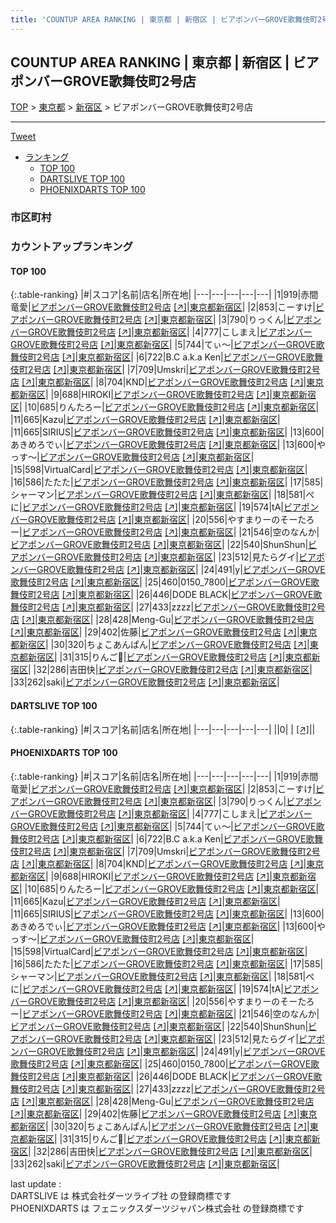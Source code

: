 ```yaml
---
title: 'COUNTUP AREA RANKING | 東京都 | 新宿区 | ビアポンバーGROVE歌舞伎町2号店'
---
```

## COUNTUP AREA RANKING | 東京都 | 新宿区 | ビアポンバーGROVE歌舞伎町2号店

[TOP](/darts/rank/) > [東京都](/darts/rank/東京都/) > [新宿区](/darts/rank/東京都/新宿区/) > ビアポンバーGROVE歌舞伎町2号店

___

<a href="https://twitter.com/share?ref_src=twsrc%5Etfw" data-text="COUNTUP AREA RANKING | 東京都新宿区ビアポンバーGROVE歌舞伎町2号店" class="twitter-share-button" data-hashtags="DARTSLIVE,PHOENIXDARTS,darts,ダーツ" data-show-count="false">Tweet</a>

* [ランキング](#カウントアップランキング)
    * [TOP 100](#top-100)
    * [DARTSLIVE TOP 100](#dartslive-top-100)
    * [PHOENIXDARTS TOP 100](#phoenixdarts-top-100)

### 市区町村

<ul>

</ul>

### カウントアップランキング

#### TOP 100



{:.table-ranking}
|#|スコア|名前|店名|所在地|
|---|---|---|---|---|
|1|919|<span class="rank-name-pd"><span class="pro-icon-pd"></span>赤間 竜愛</span>|<a href="/darts/rank/shops/90803.html">ビアポンバーGROVE歌舞伎町2号店</a> <a href="https://vs.phoenixdarts.com/jp/shop/shopDetailInfo/s_90803?s_seq=90803">[↗]</a>|<a href="/darts/rank/東京都/新宿区">東京都新宿区</a>|
|2|853|<span class="rank-name-pd">こーすけ</span>|<a href="/darts/rank/shops/90803.html">ビアポンバーGROVE歌舞伎町2号店</a> <a href="https://vs.phoenixdarts.com/jp/shop/shopDetailInfo/s_90803?s_seq=90803">[↗]</a>|<a href="/darts/rank/東京都/新宿区">東京都新宿区</a>|
|3|790|<span class="rank-name-pd">りっくん</span>|<a href="/darts/rank/shops/90803.html">ビアポンバーGROVE歌舞伎町2号店</a> <a href="https://vs.phoenixdarts.com/jp/shop/shopDetailInfo/s_90803?s_seq=90803">[↗]</a>|<a href="/darts/rank/東京都/新宿区">東京都新宿区</a>|
|4|777|<span class="rank-name-pd">こしまえ</span>|<a href="/darts/rank/shops/90803.html">ビアポンバーGROVE歌舞伎町2号店</a> <a href="https://vs.phoenixdarts.com/jp/shop/shopDetailInfo/s_90803?s_seq=90803">[↗]</a>|<a href="/darts/rank/東京都/新宿区">東京都新宿区</a>|
|5|744|<span class="rank-name-pd">てぃ〜</span>|<a href="/darts/rank/shops/90803.html">ビアポンバーGROVE歌舞伎町2号店</a> <a href="https://vs.phoenixdarts.com/jp/shop/shopDetailInfo/s_90803?s_seq=90803">[↗]</a>|<a href="/darts/rank/東京都/新宿区">東京都新宿区</a>|
|6|722|<span class="rank-name-pd">B.C a.k.a Ken</span>|<a href="/darts/rank/shops/90803.html">ビアポンバーGROVE歌舞伎町2号店</a> <a href="https://vs.phoenixdarts.com/jp/shop/shopDetailInfo/s_90803?s_seq=90803">[↗]</a>|<a href="/darts/rank/東京都/新宿区">東京都新宿区</a>|
|7|709|<span class="rank-name-pd">Umskri</span>|<a href="/darts/rank/shops/90803.html">ビアポンバーGROVE歌舞伎町2号店</a> <a href="https://vs.phoenixdarts.com/jp/shop/shopDetailInfo/s_90803?s_seq=90803">[↗]</a>|<a href="/darts/rank/東京都/新宿区">東京都新宿区</a>|
|8|704|<span class="rank-name-pd">KND</span>|<a href="/darts/rank/shops/90803.html">ビアポンバーGROVE歌舞伎町2号店</a> <a href="https://vs.phoenixdarts.com/jp/shop/shopDetailInfo/s_90803?s_seq=90803">[↗]</a>|<a href="/darts/rank/東京都/新宿区">東京都新宿区</a>|
|9|688|<span class="rank-name-pd">HIROKI</span>|<a href="/darts/rank/shops/90803.html">ビアポンバーGROVE歌舞伎町2号店</a> <a href="https://vs.phoenixdarts.com/jp/shop/shopDetailInfo/s_90803?s_seq=90803">[↗]</a>|<a href="/darts/rank/東京都/新宿区">東京都新宿区</a>|
|10|685|<span class="rank-name-pd">りんたろー</span>|<a href="/darts/rank/shops/90803.html">ビアポンバーGROVE歌舞伎町2号店</a> <a href="https://vs.phoenixdarts.com/jp/shop/shopDetailInfo/s_90803?s_seq=90803">[↗]</a>|<a href="/darts/rank/東京都/新宿区">東京都新宿区</a>|
|11|665|<span class="rank-name-pd">Kazu</span>|<a href="/darts/rank/shops/90803.html">ビアポンバーGROVE歌舞伎町2号店</a> <a href="https://vs.phoenixdarts.com/jp/shop/shopDetailInfo/s_90803?s_seq=90803">[↗]</a>|<a href="/darts/rank/東京都/新宿区">東京都新宿区</a>|
|11|665|<span class="rank-name-pd">SIRIUS</span>|<a href="/darts/rank/shops/90803.html">ビアポンバーGROVE歌舞伎町2号店</a> <a href="https://vs.phoenixdarts.com/jp/shop/shopDetailInfo/s_90803?s_seq=90803">[↗]</a>|<a href="/darts/rank/東京都/新宿区">東京都新宿区</a>|
|13|600|<span class="rank-name-pd">あきめろでぃ</span>|<a href="/darts/rank/shops/90803.html">ビアポンバーGROVE歌舞伎町2号店</a> <a href="https://vs.phoenixdarts.com/jp/shop/shopDetailInfo/s_90803?s_seq=90803">[↗]</a>|<a href="/darts/rank/東京都/新宿区">東京都新宿区</a>|
|13|600|<span class="rank-name-pd">やっす〜</span>|<a href="/darts/rank/shops/90803.html">ビアポンバーGROVE歌舞伎町2号店</a> <a href="https://vs.phoenixdarts.com/jp/shop/shopDetailInfo/s_90803?s_seq=90803">[↗]</a>|<a href="/darts/rank/東京都/新宿区">東京都新宿区</a>|
|15|598|<span class="rank-name-pd">VirtualCard</span>|<a href="/darts/rank/shops/90803.html">ビアポンバーGROVE歌舞伎町2号店</a> <a href="https://vs.phoenixdarts.com/jp/shop/shopDetailInfo/s_90803?s_seq=90803">[↗]</a>|<a href="/darts/rank/東京都/新宿区">東京都新宿区</a>|
|16|586|<span class="rank-name-pd">たたた</span>|<a href="/darts/rank/shops/90803.html">ビアポンバーGROVE歌舞伎町2号店</a> <a href="https://vs.phoenixdarts.com/jp/shop/shopDetailInfo/s_90803?s_seq=90803">[↗]</a>|<a href="/darts/rank/東京都/新宿区">東京都新宿区</a>|
|17|585|<span class="rank-name-pd">シャーマン</span>|<a href="/darts/rank/shops/90803.html">ビアポンバーGROVE歌舞伎町2号店</a> <a href="https://vs.phoenixdarts.com/jp/shop/shopDetailInfo/s_90803?s_seq=90803">[↗]</a>|<a href="/darts/rank/東京都/新宿区">東京都新宿区</a>|
|18|581|<span class="rank-name-pd">ぺに</span>|<a href="/darts/rank/shops/90803.html">ビアポンバーGROVE歌舞伎町2号店</a> <a href="https://vs.phoenixdarts.com/jp/shop/shopDetailInfo/s_90803?s_seq=90803">[↗]</a>|<a href="/darts/rank/東京都/新宿区">東京都新宿区</a>|
|19|574|<span class="rank-name-pd">tA</span>|<a href="/darts/rank/shops/90803.html">ビアポンバーGROVE歌舞伎町2号店</a> <a href="https://vs.phoenixdarts.com/jp/shop/shopDetailInfo/s_90803?s_seq=90803">[↗]</a>|<a href="/darts/rank/東京都/新宿区">東京都新宿区</a>|
|20|556|<span class="rank-name-pd">やすまりーのそーたろー</span>|<a href="/darts/rank/shops/90803.html">ビアポンバーGROVE歌舞伎町2号店</a> <a href="https://vs.phoenixdarts.com/jp/shop/shopDetailInfo/s_90803?s_seq=90803">[↗]</a>|<a href="/darts/rank/東京都/新宿区">東京都新宿区</a>|
|21|546|<span class="rank-name-pd">空のなんか</span>|<a href="/darts/rank/shops/90803.html">ビアポンバーGROVE歌舞伎町2号店</a> <a href="https://vs.phoenixdarts.com/jp/shop/shopDetailInfo/s_90803?s_seq=90803">[↗]</a>|<a href="/darts/rank/東京都/新宿区">東京都新宿区</a>|
|22|540|<span class="rank-name-pd">ShunShun</span>|<a href="/darts/rank/shops/90803.html">ビアポンバーGROVE歌舞伎町2号店</a> <a href="https://vs.phoenixdarts.com/jp/shop/shopDetailInfo/s_90803?s_seq=90803">[↗]</a>|<a href="/darts/rank/東京都/新宿区">東京都新宿区</a>|
|23|512|<span class="rank-name-pd">見たらグイ</span>|<a href="/darts/rank/shops/90803.html">ビアポンバーGROVE歌舞伎町2号店</a> <a href="https://vs.phoenixdarts.com/jp/shop/shopDetailInfo/s_90803?s_seq=90803">[↗]</a>|<a href="/darts/rank/東京都/新宿区">東京都新宿区</a>|
|24|491|<span class="rank-name-pd">y</span>|<a href="/darts/rank/shops/90803.html">ビアポンバーGROVE歌舞伎町2号店</a> <a href="https://vs.phoenixdarts.com/jp/shop/shopDetailInfo/s_90803?s_seq=90803">[↗]</a>|<a href="/darts/rank/東京都/新宿区">東京都新宿区</a>|
|25|460|<span class="rank-name-pd">0150_7800</span>|<a href="/darts/rank/shops/90803.html">ビアポンバーGROVE歌舞伎町2号店</a> <a href="https://vs.phoenixdarts.com/jp/shop/shopDetailInfo/s_90803?s_seq=90803">[↗]</a>|<a href="/darts/rank/東京都/新宿区">東京都新宿区</a>|
|26|446|<span class="rank-name-pd">DODE BLACK</span>|<a href="/darts/rank/shops/90803.html">ビアポンバーGROVE歌舞伎町2号店</a> <a href="https://vs.phoenixdarts.com/jp/shop/shopDetailInfo/s_90803?s_seq=90803">[↗]</a>|<a href="/darts/rank/東京都/新宿区">東京都新宿区</a>|
|27|433|<span class="rank-name-pd">zzzz</span>|<a href="/darts/rank/shops/90803.html">ビアポンバーGROVE歌舞伎町2号店</a> <a href="https://vs.phoenixdarts.com/jp/shop/shopDetailInfo/s_90803?s_seq=90803">[↗]</a>|<a href="/darts/rank/東京都/新宿区">東京都新宿区</a>|
|28|428|<span class="rank-name-pd">Meng-Gu</span>|<a href="/darts/rank/shops/90803.html">ビアポンバーGROVE歌舞伎町2号店</a> <a href="https://vs.phoenixdarts.com/jp/shop/shopDetailInfo/s_90803?s_seq=90803">[↗]</a>|<a href="/darts/rank/東京都/新宿区">東京都新宿区</a>|
|29|402|<span class="rank-name-pd">佐藤</span>|<a href="/darts/rank/shops/90803.html">ビアポンバーGROVE歌舞伎町2号店</a> <a href="https://vs.phoenixdarts.com/jp/shop/shopDetailInfo/s_90803?s_seq=90803">[↗]</a>|<a href="/darts/rank/東京都/新宿区">東京都新宿区</a>|
|30|320|<span class="rank-name-pd">ちょこあんぱん</span>|<a href="/darts/rank/shops/90803.html">ビアポンバーGROVE歌舞伎町2号店</a> <a href="https://vs.phoenixdarts.com/jp/shop/shopDetailInfo/s_90803?s_seq=90803">[↗]</a>|<a href="/darts/rank/東京都/新宿区">東京都新宿区</a>|
|31|315|<span class="rank-name-pd">りんご🍎</span>|<a href="/darts/rank/shops/90803.html">ビアポンバーGROVE歌舞伎町2号店</a> <a href="https://vs.phoenixdarts.com/jp/shop/shopDetailInfo/s_90803?s_seq=90803">[↗]</a>|<a href="/darts/rank/東京都/新宿区">東京都新宿区</a>|
|32|286|<span class="rank-name-pd">吉田快</span>|<a href="/darts/rank/shops/90803.html">ビアポンバーGROVE歌舞伎町2号店</a> <a href="https://vs.phoenixdarts.com/jp/shop/shopDetailInfo/s_90803?s_seq=90803">[↗]</a>|<a href="/darts/rank/東京都/新宿区">東京都新宿区</a>|
|33|262|<span class="rank-name-pd">saki</span>|<a href="/darts/rank/shops/90803.html">ビアポンバーGROVE歌舞伎町2号店</a> <a href="https://vs.phoenixdarts.com/jp/shop/shopDetailInfo/s_90803?s_seq=90803">[↗]</a>|<a href="/darts/rank/東京都/新宿区">東京都新宿区</a>|


#### DARTSLIVE TOP 100



{:.table-ranking}
|#|スコア|名前|店名|所在地|
|---|---|---|---|---|
||0|<span class="rank-name-dl"> </span>|<a href="/darts/rank/shops/.html"></a> <a href="">[↗]</a>|<a href="/darts/rank//"></a>|


#### PHOENIXDARTS TOP 100



{:.table-ranking}
|#|スコア|名前|店名|所在地|
|---|---|---|---|---|
|1|919|<span class="rank-name-pd"><span class="pro-icon-pd"></span>赤間 竜愛</span>|<a href="/darts/rank/shops/90803.html">ビアポンバーGROVE歌舞伎町2号店</a> <a href="https://vs.phoenixdarts.com/jp/shop/shopDetailInfo/s_90803?s_seq=90803">[↗]</a>|<a href="/darts/rank/東京都/新宿区">東京都新宿区</a>|
|2|853|<span class="rank-name-pd">こーすけ</span>|<a href="/darts/rank/shops/90803.html">ビアポンバーGROVE歌舞伎町2号店</a> <a href="https://vs.phoenixdarts.com/jp/shop/shopDetailInfo/s_90803?s_seq=90803">[↗]</a>|<a href="/darts/rank/東京都/新宿区">東京都新宿区</a>|
|3|790|<span class="rank-name-pd">りっくん</span>|<a href="/darts/rank/shops/90803.html">ビアポンバーGROVE歌舞伎町2号店</a> <a href="https://vs.phoenixdarts.com/jp/shop/shopDetailInfo/s_90803?s_seq=90803">[↗]</a>|<a href="/darts/rank/東京都/新宿区">東京都新宿区</a>|
|4|777|<span class="rank-name-pd">こしまえ</span>|<a href="/darts/rank/shops/90803.html">ビアポンバーGROVE歌舞伎町2号店</a> <a href="https://vs.phoenixdarts.com/jp/shop/shopDetailInfo/s_90803?s_seq=90803">[↗]</a>|<a href="/darts/rank/東京都/新宿区">東京都新宿区</a>|
|5|744|<span class="rank-name-pd">てぃ〜</span>|<a href="/darts/rank/shops/90803.html">ビアポンバーGROVE歌舞伎町2号店</a> <a href="https://vs.phoenixdarts.com/jp/shop/shopDetailInfo/s_90803?s_seq=90803">[↗]</a>|<a href="/darts/rank/東京都/新宿区">東京都新宿区</a>|
|6|722|<span class="rank-name-pd">B.C a.k.a Ken</span>|<a href="/darts/rank/shops/90803.html">ビアポンバーGROVE歌舞伎町2号店</a> <a href="https://vs.phoenixdarts.com/jp/shop/shopDetailInfo/s_90803?s_seq=90803">[↗]</a>|<a href="/darts/rank/東京都/新宿区">東京都新宿区</a>|
|7|709|<span class="rank-name-pd">Umskri</span>|<a href="/darts/rank/shops/90803.html">ビアポンバーGROVE歌舞伎町2号店</a> <a href="https://vs.phoenixdarts.com/jp/shop/shopDetailInfo/s_90803?s_seq=90803">[↗]</a>|<a href="/darts/rank/東京都/新宿区">東京都新宿区</a>|
|8|704|<span class="rank-name-pd">KND</span>|<a href="/darts/rank/shops/90803.html">ビアポンバーGROVE歌舞伎町2号店</a> <a href="https://vs.phoenixdarts.com/jp/shop/shopDetailInfo/s_90803?s_seq=90803">[↗]</a>|<a href="/darts/rank/東京都/新宿区">東京都新宿区</a>|
|9|688|<span class="rank-name-pd">HIROKI</span>|<a href="/darts/rank/shops/90803.html">ビアポンバーGROVE歌舞伎町2号店</a> <a href="https://vs.phoenixdarts.com/jp/shop/shopDetailInfo/s_90803?s_seq=90803">[↗]</a>|<a href="/darts/rank/東京都/新宿区">東京都新宿区</a>|
|10|685|<span class="rank-name-pd">りんたろー</span>|<a href="/darts/rank/shops/90803.html">ビアポンバーGROVE歌舞伎町2号店</a> <a href="https://vs.phoenixdarts.com/jp/shop/shopDetailInfo/s_90803?s_seq=90803">[↗]</a>|<a href="/darts/rank/東京都/新宿区">東京都新宿区</a>|
|11|665|<span class="rank-name-pd">Kazu</span>|<a href="/darts/rank/shops/90803.html">ビアポンバーGROVE歌舞伎町2号店</a> <a href="https://vs.phoenixdarts.com/jp/shop/shopDetailInfo/s_90803?s_seq=90803">[↗]</a>|<a href="/darts/rank/東京都/新宿区">東京都新宿区</a>|
|11|665|<span class="rank-name-pd">SIRIUS</span>|<a href="/darts/rank/shops/90803.html">ビアポンバーGROVE歌舞伎町2号店</a> <a href="https://vs.phoenixdarts.com/jp/shop/shopDetailInfo/s_90803?s_seq=90803">[↗]</a>|<a href="/darts/rank/東京都/新宿区">東京都新宿区</a>|
|13|600|<span class="rank-name-pd">あきめろでぃ</span>|<a href="/darts/rank/shops/90803.html">ビアポンバーGROVE歌舞伎町2号店</a> <a href="https://vs.phoenixdarts.com/jp/shop/shopDetailInfo/s_90803?s_seq=90803">[↗]</a>|<a href="/darts/rank/東京都/新宿区">東京都新宿区</a>|
|13|600|<span class="rank-name-pd">やっす〜</span>|<a href="/darts/rank/shops/90803.html">ビアポンバーGROVE歌舞伎町2号店</a> <a href="https://vs.phoenixdarts.com/jp/shop/shopDetailInfo/s_90803?s_seq=90803">[↗]</a>|<a href="/darts/rank/東京都/新宿区">東京都新宿区</a>|
|15|598|<span class="rank-name-pd">VirtualCard</span>|<a href="/darts/rank/shops/90803.html">ビアポンバーGROVE歌舞伎町2号店</a> <a href="https://vs.phoenixdarts.com/jp/shop/shopDetailInfo/s_90803?s_seq=90803">[↗]</a>|<a href="/darts/rank/東京都/新宿区">東京都新宿区</a>|
|16|586|<span class="rank-name-pd">たたた</span>|<a href="/darts/rank/shops/90803.html">ビアポンバーGROVE歌舞伎町2号店</a> <a href="https://vs.phoenixdarts.com/jp/shop/shopDetailInfo/s_90803?s_seq=90803">[↗]</a>|<a href="/darts/rank/東京都/新宿区">東京都新宿区</a>|
|17|585|<span class="rank-name-pd">シャーマン</span>|<a href="/darts/rank/shops/90803.html">ビアポンバーGROVE歌舞伎町2号店</a> <a href="https://vs.phoenixdarts.com/jp/shop/shopDetailInfo/s_90803?s_seq=90803">[↗]</a>|<a href="/darts/rank/東京都/新宿区">東京都新宿区</a>|
|18|581|<span class="rank-name-pd">ぺに</span>|<a href="/darts/rank/shops/90803.html">ビアポンバーGROVE歌舞伎町2号店</a> <a href="https://vs.phoenixdarts.com/jp/shop/shopDetailInfo/s_90803?s_seq=90803">[↗]</a>|<a href="/darts/rank/東京都/新宿区">東京都新宿区</a>|
|19|574|<span class="rank-name-pd">tA</span>|<a href="/darts/rank/shops/90803.html">ビアポンバーGROVE歌舞伎町2号店</a> <a href="https://vs.phoenixdarts.com/jp/shop/shopDetailInfo/s_90803?s_seq=90803">[↗]</a>|<a href="/darts/rank/東京都/新宿区">東京都新宿区</a>|
|20|556|<span class="rank-name-pd">やすまりーのそーたろー</span>|<a href="/darts/rank/shops/90803.html">ビアポンバーGROVE歌舞伎町2号店</a> <a href="https://vs.phoenixdarts.com/jp/shop/shopDetailInfo/s_90803?s_seq=90803">[↗]</a>|<a href="/darts/rank/東京都/新宿区">東京都新宿区</a>|
|21|546|<span class="rank-name-pd">空のなんか</span>|<a href="/darts/rank/shops/90803.html">ビアポンバーGROVE歌舞伎町2号店</a> <a href="https://vs.phoenixdarts.com/jp/shop/shopDetailInfo/s_90803?s_seq=90803">[↗]</a>|<a href="/darts/rank/東京都/新宿区">東京都新宿区</a>|
|22|540|<span class="rank-name-pd">ShunShun</span>|<a href="/darts/rank/shops/90803.html">ビアポンバーGROVE歌舞伎町2号店</a> <a href="https://vs.phoenixdarts.com/jp/shop/shopDetailInfo/s_90803?s_seq=90803">[↗]</a>|<a href="/darts/rank/東京都/新宿区">東京都新宿区</a>|
|23|512|<span class="rank-name-pd">見たらグイ</span>|<a href="/darts/rank/shops/90803.html">ビアポンバーGROVE歌舞伎町2号店</a> <a href="https://vs.phoenixdarts.com/jp/shop/shopDetailInfo/s_90803?s_seq=90803">[↗]</a>|<a href="/darts/rank/東京都/新宿区">東京都新宿区</a>|
|24|491|<span class="rank-name-pd">y</span>|<a href="/darts/rank/shops/90803.html">ビアポンバーGROVE歌舞伎町2号店</a> <a href="https://vs.phoenixdarts.com/jp/shop/shopDetailInfo/s_90803?s_seq=90803">[↗]</a>|<a href="/darts/rank/東京都/新宿区">東京都新宿区</a>|
|25|460|<span class="rank-name-pd">0150_7800</span>|<a href="/darts/rank/shops/90803.html">ビアポンバーGROVE歌舞伎町2号店</a> <a href="https://vs.phoenixdarts.com/jp/shop/shopDetailInfo/s_90803?s_seq=90803">[↗]</a>|<a href="/darts/rank/東京都/新宿区">東京都新宿区</a>|
|26|446|<span class="rank-name-pd">DODE BLACK</span>|<a href="/darts/rank/shops/90803.html">ビアポンバーGROVE歌舞伎町2号店</a> <a href="https://vs.phoenixdarts.com/jp/shop/shopDetailInfo/s_90803?s_seq=90803">[↗]</a>|<a href="/darts/rank/東京都/新宿区">東京都新宿区</a>|
|27|433|<span class="rank-name-pd">zzzz</span>|<a href="/darts/rank/shops/90803.html">ビアポンバーGROVE歌舞伎町2号店</a> <a href="https://vs.phoenixdarts.com/jp/shop/shopDetailInfo/s_90803?s_seq=90803">[↗]</a>|<a href="/darts/rank/東京都/新宿区">東京都新宿区</a>|
|28|428|<span class="rank-name-pd">Meng-Gu</span>|<a href="/darts/rank/shops/90803.html">ビアポンバーGROVE歌舞伎町2号店</a> <a href="https://vs.phoenixdarts.com/jp/shop/shopDetailInfo/s_90803?s_seq=90803">[↗]</a>|<a href="/darts/rank/東京都/新宿区">東京都新宿区</a>|
|29|402|<span class="rank-name-pd">佐藤</span>|<a href="/darts/rank/shops/90803.html">ビアポンバーGROVE歌舞伎町2号店</a> <a href="https://vs.phoenixdarts.com/jp/shop/shopDetailInfo/s_90803?s_seq=90803">[↗]</a>|<a href="/darts/rank/東京都/新宿区">東京都新宿区</a>|
|30|320|<span class="rank-name-pd">ちょこあんぱん</span>|<a href="/darts/rank/shops/90803.html">ビアポンバーGROVE歌舞伎町2号店</a> <a href="https://vs.phoenixdarts.com/jp/shop/shopDetailInfo/s_90803?s_seq=90803">[↗]</a>|<a href="/darts/rank/東京都/新宿区">東京都新宿区</a>|
|31|315|<span class="rank-name-pd">りんご🍎</span>|<a href="/darts/rank/shops/90803.html">ビアポンバーGROVE歌舞伎町2号店</a> <a href="https://vs.phoenixdarts.com/jp/shop/shopDetailInfo/s_90803?s_seq=90803">[↗]</a>|<a href="/darts/rank/東京都/新宿区">東京都新宿区</a>|
|32|286|<span class="rank-name-pd">吉田快</span>|<a href="/darts/rank/shops/90803.html">ビアポンバーGROVE歌舞伎町2号店</a> <a href="https://vs.phoenixdarts.com/jp/shop/shopDetailInfo/s_90803?s_seq=90803">[↗]</a>|<a href="/darts/rank/東京都/新宿区">東京都新宿区</a>|
|33|262|<span class="rank-name-pd">saki</span>|<a href="/darts/rank/shops/90803.html">ビアポンバーGROVE歌舞伎町2号店</a> <a href="https://vs.phoenixdarts.com/jp/shop/shopDetailInfo/s_90803?s_seq=90803">[↗]</a>|<a href="/darts/rank/東京都/新宿区">東京都新宿区</a>|


<div class="footer border-top border-gray-light mt-5 pt-3 text-right text-gray">
    last update : <span style="font-weight: italic" id="foot_last_modified"></span><br />
    DARTSLIVE は 株式会社ダーツライブ社 の登録商標です<br />
    PHOENIXDARTS は フェニックスダーツジャパン株式会社 の登録商標です<br />
</div>

<script src="https://cdnjs.cloudflare.com/ajax/libs/jquery.tablesorter/2.31.3/js/jquery.tablesorter.min.js" integrity="sha512-qzgd5cYSZcosqpzpn7zF2ZId8f/8CHmFKZ8j7mU4OUXTNRd5g+ZHBPsgKEwoqxCtdQvExE5LprwwPAgoicguNg==" crossorigin="anonymous" referrerpolicy="no-referrer"></script>
<link rel="stylesheet" href="https://cdnjs.cloudflare.com/ajax/libs/jquery.tablesorter/2.31.3/css/theme.default.min.css" integrity="sha512-wghhOJkjQX0Lh3NSWvNKeZ0ZpNn+SPVXX1Qyc9OCaogADktxrBiBdKGDoqVUOyhStvMBmJQ8ZdMHiR3wuEq8+w==" crossorigin="anonymous" referrerpolicy="no-referrer" />
<script>
$(function() {
    $(".table-ranking").tablesorter({sortList:[[0, 0]]});
    $("#foot_last_modified").text(formatDate(new Date(document.lastModified), 'yyyy-MM-dd HH:mm:ss'));
});
</script>

<script async src="https://platform.twitter.com/widgets.js" charset="utf-8"></script>